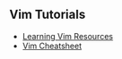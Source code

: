 ## Vim Tutorials
* [Learning Vim Resources](https://medium.freecodecamp.org/vim-isnt-that-scary-here-are-5-free-resources-you-can-use-to-learn-it-ab78f5726f8d)
* [Vim Cheatsheet](http://vimsheet.com)

